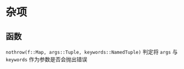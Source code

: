 # 杂项
## 函数
`nothrow(f::Map, args::Tuple, keywords::NamedTuple)` 判定将 `args` 与 `keywords` 作为参数是否会抛出错误
